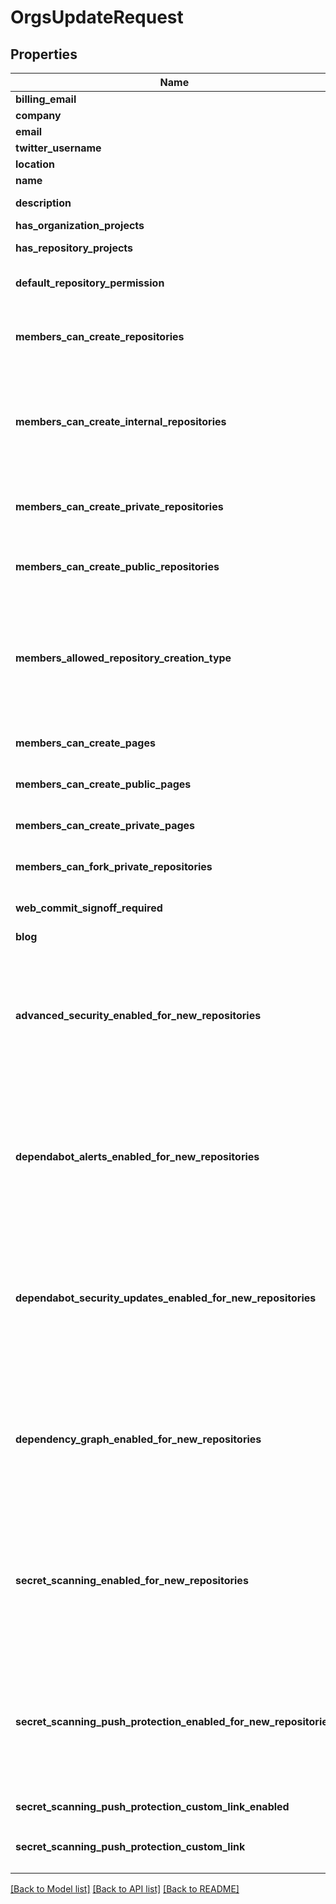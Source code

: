 # OrgsUpdateRequest

## Properties

Name | Type | Description | Notes
------------ | ------------- | ------------- | -------------
**billing_email** | Option<**String**> | Billing email address. This address is not publicized. | [optional]
**company** | Option<**String**> | The company name. | [optional]
**email** | Option<**String**> | The publicly visible email address. | [optional]
**twitter_username** | Option<**String**> | The Twitter username of the company. | [optional]
**location** | Option<**String**> | The location. | [optional]
**name** | Option<**String**> | The shorthand name of the company. | [optional]
**description** | Option<**String**> | The description of the company. The maximum size is 160 characters. | [optional]
**has_organization_projects** | Option<**bool**> | Whether an organization can use organization projects. | [optional]
**has_repository_projects** | Option<**bool**> | Whether repositories that belong to the organization can use repository projects. | [optional]
**default_repository_permission** | Option<**String**> | Default permission level members have for organization repositories. | [optional][default to Read]
**members_can_create_repositories** | Option<**bool**> | Whether of non-admin organization members can create repositories. **Note:** A parameter can override this parameter. See `members_allowed_repository_creation_type` in this table for details. | [optional][default to true]
**members_can_create_internal_repositories** | Option<**bool**> | Whether organization members can create internal repositories, which are visible to all enterprise members. You can only allow members to create internal repositories if your organization is associated with an enterprise account using GitHub Enterprise Cloud or GitHub Enterprise Server 2.20+. For more information, see \"[Restricting repository creation in your organization](https://docs.github.com/github/setting-up-and-managing-organizations-and-teams/restricting-repository-creation-in-your-organization)\" in the GitHub Help documentation. | [optional]
**members_can_create_private_repositories** | Option<**bool**> | Whether organization members can create private repositories, which are visible to organization members with permission. For more information, see \"[Restricting repository creation in your organization](https://docs.github.com/github/setting-up-and-managing-organizations-and-teams/restricting-repository-creation-in-your-organization)\" in the GitHub Help documentation. | [optional]
**members_can_create_public_repositories** | Option<**bool**> | Whether organization members can create public repositories, which are visible to anyone. For more information, see \"[Restricting repository creation in your organization](https://docs.github.com/github/setting-up-and-managing-organizations-and-teams/restricting-repository-creation-in-your-organization)\" in the GitHub Help documentation. | [optional]
**members_allowed_repository_creation_type** | Option<**String**> | Specifies which types of repositories non-admin organization members can create. `private` is only available to repositories that are part of an organization on GitHub Enterprise Cloud.  **Note:** This parameter is deprecated and will be removed in the future. Its return value ignores internal repositories. Using this parameter overrides values set in `members_can_create_repositories`. See the parameter deprecation notice in the operation description for details. | [optional]
**members_can_create_pages** | Option<**bool**> | Whether organization members can create GitHub Pages sites. Existing published sites will not be impacted. | [optional][default to true]
**members_can_create_public_pages** | Option<**bool**> | Whether organization members can create public GitHub Pages sites. Existing published sites will not be impacted. | [optional][default to true]
**members_can_create_private_pages** | Option<**bool**> | Whether organization members can create private GitHub Pages sites. Existing published sites will not be impacted. | [optional][default to true]
**members_can_fork_private_repositories** | Option<**bool**> | Whether organization members can fork private organization repositories. | [optional][default to false]
**web_commit_signoff_required** | Option<**bool**> | Whether contributors to organization repositories are required to sign off on commits they make through GitHub's web interface. | [optional][default to false]
**blog** | Option<**String**> |  | [optional]
**advanced_security_enabled_for_new_repositories** | Option<**bool**> | **Deprecated.** Please use [code security configurations](https://docs.github.com/rest/code-security/configurations) instead.  Whether GitHub Advanced Security is automatically enabled for new repositories and repositories transferred to this organization.  To use this parameter, you must have admin permissions for the repository or be an owner or security manager for the organization that owns the repository. For more information, see \"[Managing security managers in your organization](https://docs.github.com/organizations/managing-peoples-access-to-your-organization-with-roles/managing-security-managers-in-your-organization).\"  You can check which security and analysis features are currently enabled by using a `GET /orgs/{org}` request. | [optional]
**dependabot_alerts_enabled_for_new_repositories** | Option<**bool**> | **Deprecated.** Please use [code security configurations](https://docs.github.com/rest/code-security/configurations) instead.  Whether Dependabot alerts are automatically enabled for new repositories and repositories transferred to this organization.  To use this parameter, you must have admin permissions for the repository or be an owner or security manager for the organization that owns the repository. For more information, see \"[Managing security managers in your organization](https://docs.github.com/organizations/managing-peoples-access-to-your-organization-with-roles/managing-security-managers-in-your-organization).\"  You can check which security and analysis features are currently enabled by using a `GET /orgs/{org}` request. | [optional]
**dependabot_security_updates_enabled_for_new_repositories** | Option<**bool**> | **Deprecated.** Please use [code security configurations](https://docs.github.com/rest/code-security/configurations) instead.  Whether Dependabot security updates are automatically enabled for new repositories and repositories transferred to this organization.  To use this parameter, you must have admin permissions for the repository or be an owner or security manager for the organization that owns the repository. For more information, see \"[Managing security managers in your organization](https://docs.github.com/organizations/managing-peoples-access-to-your-organization-with-roles/managing-security-managers-in-your-organization).\"  You can check which security and analysis features are currently enabled by using a `GET /orgs/{org}` request. | [optional]
**dependency_graph_enabled_for_new_repositories** | Option<**bool**> | **Deprecated.** Please use [code security configurations](https://docs.github.com/rest/code-security/configurations) instead.  Whether dependency graph is automatically enabled for new repositories and repositories transferred to this organization.  To use this parameter, you must have admin permissions for the repository or be an owner or security manager for the organization that owns the repository. For more information, see \"[Managing security managers in your organization](https://docs.github.com/organizations/managing-peoples-access-to-your-organization-with-roles/managing-security-managers-in-your-organization).\"  You can check which security and analysis features are currently enabled by using a `GET /orgs/{org}` request. | [optional]
**secret_scanning_enabled_for_new_repositories** | Option<**bool**> | **Deprecated.** Please use [code security configurations](https://docs.github.com/rest/code-security/configurations) instead.  Whether secret scanning is automatically enabled for new repositories and repositories transferred to this organization.  To use this parameter, you must have admin permissions for the repository or be an owner or security manager for the organization that owns the repository. For more information, see \"[Managing security managers in your organization](https://docs.github.com/organizations/managing-peoples-access-to-your-organization-with-roles/managing-security-managers-in-your-organization).\"  You can check which security and analysis features are currently enabled by using a `GET /orgs/{org}` request. | [optional]
**secret_scanning_push_protection_enabled_for_new_repositories** | Option<**bool**> | **Deprecated.** Please use [code security configurations](https://docs.github.com/rest/code-security/configurations) instead.  Whether secret scanning push protection is automatically enabled for new repositories and repositories transferred to this organization.  To use this parameter, you must have admin permissions for the repository or be an owner or security manager for the organization that owns the repository. For more information, see \"[Managing security managers in your organization](https://docs.github.com/organizations/managing-peoples-access-to-your-organization-with-roles/managing-security-managers-in-your-organization).\"  You can check which security and analysis features are currently enabled by using a `GET /orgs/{org}` request. | [optional]
**secret_scanning_push_protection_custom_link_enabled** | Option<**bool**> | Whether a custom link is shown to contributors who are blocked from pushing a secret by push protection. | [optional]
**secret_scanning_push_protection_custom_link** | Option<**String**> | If `secret_scanning_push_protection_custom_link_enabled` is true, the URL that will be displayed to contributors who are blocked from pushing a secret. | [optional]

[[Back to Model list]](../README.md#documentation-for-models) [[Back to API list]](../README.md#documentation-for-api-endpoints) [[Back to README]](../README.md)


